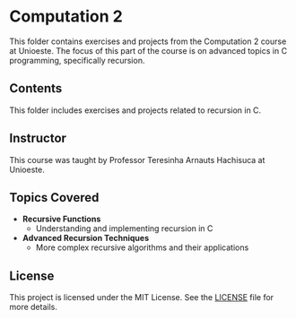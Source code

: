 # Computation 2

This folder contains exercises and projects from the Computation 2 course at Unioeste. The focus of this part of the course is on advanced topics in C programming, specifically recursion.

## Contents

This folder includes exercises and projects related to recursion in C.

## Instructor

This course was taught by Professor Teresinha Arnauts Hachisuca at Unioeste.

## Topics Covered

- **Recursive Functions**
  - Understanding and implementing recursion in C
- **Advanced Recursion Techniques**
  - More complex recursive algorithms and their applications

## License

This project is licensed under the MIT License. See the [LICENSE](../LICENSE) file for more details.
